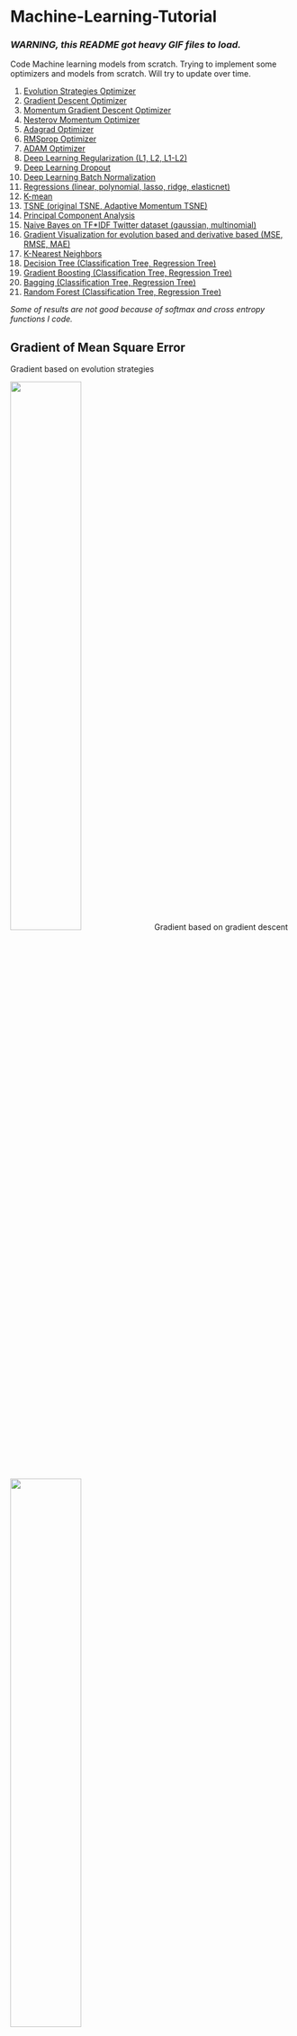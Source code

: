 # Machine-Learning-Tutorial
### *WARNING, this README got heavy GIF files to load.*

Code Machine learning models from scratch. Trying to implement some optimizers and models from scratch. Will try to update over time.
1. [Evolution Strategies Optimizer](deep-evolution-entropy)
2. [Gradient Descent Optimizer](softmax-entropy-gradientdescent)
3. [Momentum Gradient Descent Optimizer](softmax-entropy-momentum)
4. [Nesterov Momentum Optimizer](softmax-entropy-nesterov)
5. [Adagrad Optimizer](softmax-entropy-adagrad)
6. [RMSprop Optimizer](softmax-entropy-rmsprop)
7. [ADAM Optimizer](softmax-entropy-adam)
8. [Deep Learning Regularization (L1, L2, L1-L2)](deep-learning-regularization)
9. [Deep Learning Dropout](deep-learning-dropout)
10. [Deep Learning Batch Normalization](deep-learning-batchnormalization)
11. [Regressions (linear, polynomial, lasso, ridge, elasticnet)](regression)
12. [K-mean](k-mean)
13. [TSNE (original TSNE, Adaptive Momentum TSNE)](tsne)
14. [Principal Component Analysis](pca)
15. [Naive Bayes on TF*IDF Twitter dataset (gaussian, multinomial)](bayes-tfidf)
16. [Gradient Visualization for evolution based and derivative based (MSE, RMSE, MAE)](gradient-visualization)
17. [K-Nearest Neighbors](K-nearest-neighbors)
18. [Decision Tree (Classification Tree, Regression Tree)](decision-tree)
19. [Gradient Boosting (Classification Tree, Regression Tree)](gradient-boosting)
20. [Bagging (Classification Tree, Regression Tree)](bagging)
21. [Random Forest (Classification Tree, Regression Tree)](random-forest)

*Some of results are not good because of softmax and cross entropy functions I code.*

## Gradient of Mean Square Error
Gradient based on evolution strategies

<img src="results/gradient-evolution.png" width="50%">
Gradient based on gradient descent

<img src="results/gradient-descent.png" width="50%">
</div>

## TSNE on Iris
<img src="tsne/animation-tsne-iris.gif" width="50%">

<img src="tsne/animation-tsne-perplexity-iris.gif" width="50%">

## Iris Data-set
### Evolution strategies
<img src="results/animation-evolution-iris.gif" width="50%">

### gradient descent
<img src="results/animation-gradientdescent-iris.gif" width="50%">

### momentum gradient descent
<img src="results/animation-momentum-gradientdescent-iris.gif" width="50%">

### nesterov momentum
<img src="results/animation-nesterov-gradientdescent-iris.gif" width="50%">

### adagrad
<img src="results/animation-adagrad-gradientdescent-iris.gif" width="50%">

### rmsprop
<img src="results/animation-rmsprop-gradientdescent-iris.gif" width="50%">

### adam
<img src="results/animation-adam-gradientdescent-iris.gif" width="50%">

## Comparison MSE gradient between models
<img src="results/mse-gradient.png" width="50%">
